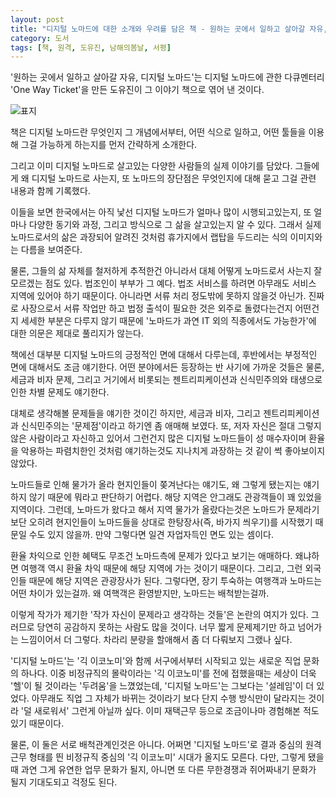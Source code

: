 ```yaml
---
layout: post
title: "디지털 노마드에 대한 소개와 우려를 담은 책 - 원하는 곳에서 일하고 살아갈 자유, 디지털 노마드"
category: 도서
tags: [책, 원격, 도유진, 남해의봄날, 서평]
---
```


'원하는 곳에서 일하고 살아갈 자유, 디지털 노마드'는
디지털 노마드에 관한 다큐멘터리 'One Way Ticket'을 만든 도유진이
그 이야기 책으로 엮어 낸 것이다.

![표지](https://lh3.googleusercontent.com/-7ACDAbJaFUk/Weh8LfOdR_I/AAAAAAAAZyI/02LdNKwr1FMFRfb7N0CBpy1G7Jq-9d5xQCE0YBhgL/s480/digital-nomad-one-way-ticket-book.jpg)

책은 디지털 노마드란 무엇인지 그 개념에서부터,
어떤 식으로 일하고, 어떤 툴들을 이용해 그걸 가능하게 하는지를 먼저 간략하게 소개한다.

그리고 이미 디지털 노마드로 살고있는 다양한 사람들의 실제 이야기를 담았다.
그들에게 왜 디지털 노마드로 사는지, 또 노마드의 장단점은 무엇인지에 대해 묻고
그걸 관련 내용과 함께 기록했다.

이들을 보면 한국에서는 아직 낯선 디지털 노마드가 얼마나 많이 시행되고있는지,
또 얼마나 다양한 동기와 과정, 그리고 방식으로 그 삶을 살고있는지 알 수 있다.
그래서 실제 노마드로서의 삶은
과장되어 알려진 것처럼 휴가지에서 랩탑을 두드리는 식의 이미지와는 다름을 보여준다.

물론, 그들의 삶 자체를 철저하게 추적한건 아니라서
대체 어떻게 노마드로서 사는지 잘 모르겠는 점도 있다.
법조인이 부부가 그 예다.
법조 서비스를 하려면 아무래도 서비스 지역에 있어야 하기 때문이다.
아니라면 서류 처리 정도밖에 못하지 않을것 아닌가.
진짜로 사장으로서 서류 작업만 하고
법정 출석이 필요한 것은 외주로 돌렸다는건지 어떤건지
세세한 부분은 다루지 않기 때문에
'노마드가 과연 IT 외의 직종에서도 가능한가'에 대한 의문은 제대로 풀리지가 않는다.

책에선 대부분 디지털 노마드의 긍정적인 면에 대해서 다루는데,
후반에서는 부정적인 면에 대해서도 조금 얘기한다.
어떤 분야에서든 등장하는 반 사기에 가까운 것들은 물론,
세금과 비자 문제,
그리고 거기에서 비롯되는 젠트리피케이션과 신식민주의와
태생으로 인한 차별 문제도 얘기한다.

대체로 생각해볼 문제들을 얘기한 것이긴 하지만,
세금과 비자, 그리고 젠트리피케이션과 신식민주의는 '문제점'이라고 하기엔 좀 애매해 보였다.
또, 저자 자신은 절대 그렇지 않은 사람이라고 자신하고 있어서 그런건지
많은 디지털 노마드들이 성 매수자이며 환율을 악용하는 파렴치한인 것처럼 얘기하는것도
지나치게 과장하는 것 같이 썩 좋아보이지 않았다.

노마드들로 인해 물가가 올라 현지인들이 쫒겨난다는 얘기도,
왜 그렇게 됐는지는 얘기하지 않기 때문에 뭐라고 판단하기 어렵다.
해당 지역은 안그래도 관광객들이 꽤 있었을 지역이다.
그런데, 노마드가 왔다고 해서 지역 물가가 올랐다는것은 노마드가 문제라기보단
오히려 현지인들이 노마드들을 상대로 한탕장사(즉, 바가지 씌우기)를 시작했기 때문일 수도 있지 않을까.
만약 그렇다면 일견 자업자득인 면도 있는 셈이다.

환율 차익으로 인한 혜택도 무조건 노마드측에 문제가 있다고 보기는 애매하다.
왜냐하면 여행객 역시 환율 차익 때문에 해당 지역에 가는 것이기 때문이다.
그리고, 그런 외국인들 때문에 해당 지역은 관광장사가 된다.
그렇다면, 장기 투숙하는 여행객과 노마드는 어떤 차이가 있는걸까.
왜 여핵객은 환영받지만, 노마드는 배척받는걸까.

이렇게 작가가 제기한 '작가 자신이 문제라고 생각하는 것들'은 논란의 여지가 있다.
그러므로 당연히 공감하지 못하는 사람도 많을 것이다.
너무 짧게 문제제기만 하고 넘어가는 느낌이어서 더 그렇다.
차라리 분량을 할애해서 좀 더 다뤄보지 그랬나 싶다.

'디지털 노마드'는 '긱 이코노미'와 함께
서구에서부터 시작되고 있는
새로운 직업 문화의 하나다.
이중 비정규직의 몰락이라는 '긱 이코노미'를 전에 접했을때는
세상이 더욱 '헬'이 될 것이라는 '두려움'을 느꼈었는데,
'디지털 노마드'는 그보다는 '설레임'이 더 있었다.
아무래도 직업 그 자체가 바뀌는 것이라기 보다
단지 수행 방식만이 달라지는 것이라 '덜 새로워서' 그런게 아닐까 싶다.
이미 재택근무 등으로 조금이나마 경험해본 적도 있기 때문이다.

물론, 이 둘은 서로 배척관계인것은 아니다.
어쩌면 '디지털 노마드'로 결과 중심의 원격 근무 형태를 띈
비정규직 중심의 '긱 이코노미' 시대가 올지도 모른다.
다만, 그렇게 됐을때 과연 그게 유연한 업무 문화가 될지,
아니면 또 다른 무한경쟁과 쥐어짜내기 문화가 될지 기대도되고 걱정도 된다.
